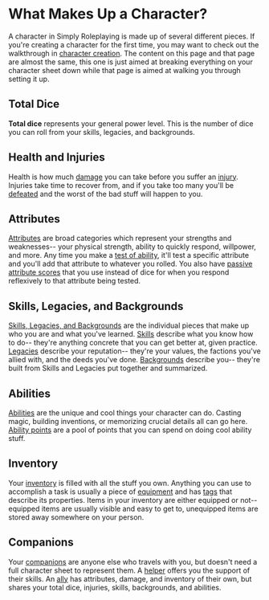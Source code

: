 # What Makes Up a Character?

A character in Simply Roleplaying is made up of several different pieces. If you're creating a character for the first time, you may want to check out the walkthrough in [character creation](../getting_started/creation.md). The content on this page and that page are almost the same, this one is just aimed at breaking everything on your character sheet down while that page is aimed at walking you through setting it up.

## Total Dice

**Total dice** represents your general power level. This is the number of dice you can roll from your skills, legacies, and backgrounds.

## Health and Injuries

Health is how much [damage](damage_and_injuries.md#damage) you can take before you suffer an [injury](damage_and_injuries.md#injury). Injuries take time to recover from, and if you take too many you'll be [defeated](damage_and_injuries.md#defeat) and the worst of the bad stuff will happen to you.

## Attributes

[Attributes](attributes.md) are broad categories which represent your strengths and weaknesses-- your physical strength, ability to quickly respond, willpower, and more. Any time you make a [test of ability](../gameplay/tests.md), it'll test a specific attribute and you'll add that attribute to whatever you rolled. You also have [passive attribute scores](attributes.md#passive-attribute-scores) that you use instead of dice for when you respond reflexively to that attribute being tested.

## Skills, Legacies, and Backgrounds

[Skills, Legacies, and Backgrounds](backgrounds.md) are the individual pieces that make up who you are and what you've learned. [Skills](backgrounds.md#developing-skills) describe what you know how to do-- they're anything concrete that you can get better at, given practice. [Legacies](backgrounds.md#earning-legacies) describe your reputation-- they're your values, the factions you've allied with, and the deeds you've done. [Backgrounds](backgrounds.md#building-a-background) describe you-- they're built from Skills and Legacies put together and summarized.

## Abilities

[Abilities](abilities.md) are the unique and cool things your character can do. Casting magic, building inventions, or memorizing crucial details all can go here. [Ability points](abilities.md#ability-points) are a pool of points that you can spend on doing cool ability stuff.

## Inventory

Your [inventory](equipment.md) is filled with all the stuff you own. Anything you can use to accomplish a task is usually a piece of [equipment](equipment.md#equipment) and has [tags](equipment.md#tags) that describe its properties. Items in your inventory are either equipped or not-- equipped items are usually visible and easy to get to, unequipped items are stored away somewhere on your person.

## Companions

Your [companions](companions.md) are anyone else who travels with you, but doesn't need a full character sheet to represent them. A [helper](companions.md#helpers) offers you the support of their skills. An [ally](companions.md#allies) has attributes, damage, and inventory of their own, but shares your total dice, injuries, skills, backgrounds, and abilities.

